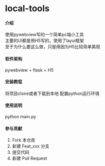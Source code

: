 # local-tools

#### 介绍
使用pywebview写的一个简单pc端小工具<br>
主要的UI都是用H5写的，使用了layui框架<br>
至于为什么要这么做，只是用因为H5比较简单美观

#### 软件架构
pywebview + flask + H5


#### 安装教程

将项目clone或者下载到本地
配置python运行环境

#### 使用说明

python main.py

#### 参与贡献

1.  Fork 本仓库
2.  新建 Feat_xxx 分支
3.  提交代码
4.  新建 Pull Request


